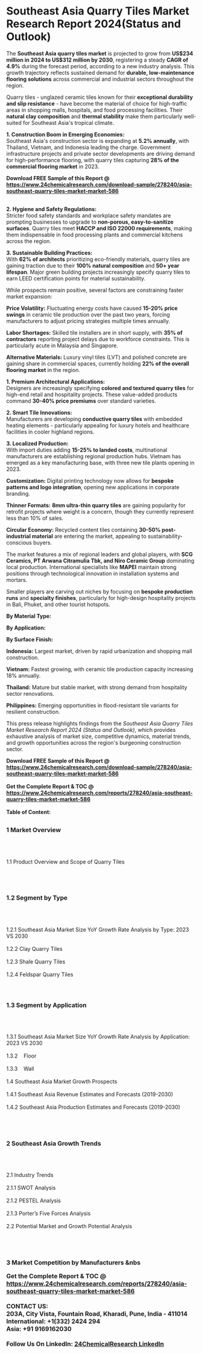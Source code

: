 <h1>Southeast Asia Quarry Tiles Market Research Report 2024(Status and Outlook)</h1><p>The <strong>Southeast Asia quarry tiles market</strong> is projected to grow from <strong>US$234 million in 2024 to US$312 million by 2030</strong>, registering a steady <strong>CAGR of 4.9%</strong> during the forecast period, according to a new industry analysis. This growth trajectory reflects sustained demand for <strong>durable, low-maintenance flooring solutions</strong> across commercial and industrial sectors throughout the region.</p><p>Quarry tiles - unglazed ceramic tiles known for their <strong>exceptional durability and slip resistance</strong> - have become the material of choice for high-traffic areas in shopping malls, hospitals, and food processing facilities. Their <strong>natural clay composition</strong> and <strong>thermal stability</strong> make them particularly well-suited for Southeast Asia's tropical climate.</p><p><strong>1. Construction Boom in Emerging Economies:</strong><br>
Southeast Asia's construction sector is expanding at <strong>5.2% annually</strong>, with Thailand, Vietnam, and Indonesia leading the charge. Government infrastructure projects and private sector developments are driving demand for high-performance flooring, with quarry tiles capturing <strong>28% of the commercial flooring market</strong> in 2023.</p><div><b>Download FREE Sample of this Report @ 
            <a href="https://www.24chemicalresearch.com/download-sample/278240/asia-southeast-quarry-tiles-market-market-586">
            https://www.24chemicalresearch.com/download-sample/278240/asia-southeast-quarry-tiles-market-market-586</a></b></div><br><p><strong>2. Hygiene and Safety Regulations:</strong><br>
Stricter food safety standards and workplace safety mandates are prompting businesses to upgrade to <strong>non-porous, easy-to-sanitize surfaces</strong>. Quarry tiles meet <strong>HACCP and ISO 22000 requirements</strong>, making them indispensable in food processing plants and commercial kitchens across the region.</p><p><strong>3. Sustainable Building Practices:</strong><br>
With <strong>62% of architects</strong> prioritizing eco-friendly materials, quarry tiles are gaining traction due to their <strong>100% natural composition</strong> and <strong>50+ year lifespan</strong>. Major green building projects increasingly specify quarry tiles to earn LEED certification points for material sustainability.</p><p>While prospects remain positive, several factors are constraining faster market expansion:</p><p><strong>Price Volatility:</strong> Fluctuating energy costs have caused <strong>15-20% price swings</strong> in ceramic tile production over the past two years, forcing manufacturers to adjust pricing strategies multiple times annually.</p><p><strong>Labor Shortages:</strong> Skilled tile installers are in short supply, with <strong>35% of contractors</strong> reporting project delays due to workforce constraints. This is particularly acute in Malaysia and Singapore.</p><p><strong>Alternative Materials:</strong> Luxury vinyl tiles (LVT) and polished concrete are gaining share in commercial spaces, currently holding <strong>22% of the overall flooring market</strong> in the region.</p><p><strong>1. Premium Architectural Applications:</strong><br>
Designers are increasingly specifying <strong>colored and textured quarry tiles</strong> for high-end retail and hospitality projects. These value-added products command <strong>30-40% price premiums</strong> over standard varieties.</p><p><strong>2. Smart Tile Innovations:</strong><br>
Manufacturers are developing <strong>conductive quarry tiles</strong> with embedded heating elements - particularly appealing for luxury hotels and healthcare facilities in cooler highland regions.</p><p><strong>3. Localized Production:</strong><br>
With import duties adding <strong>15-25% to landed costs</strong>, multinational manufacturers are establishing regional production hubs. Vietnam has emerged as a key manufacturing base, with three new tile plants opening in 2023.</p><p><strong>Customization:</strong> Digital printing technology now allows for <strong>bespoke patterns and logo integration</strong>, opening new applications in corporate branding.</p><p><strong>Thinner Formats:</strong> <strong>8mm ultra-thin quarry tiles</strong> are gaining popularity for retrofit projects where weight is a concern, though they currently represent less than 10% of sales.</p><p><strong>Circular Economy:</strong> Recycled content tiles containing <strong>30-50% post-industrial material</strong> are entering the market, appealing to sustainability-conscious buyers.</p><p>The market features a mix of regional leaders and global players, with <strong>SCG Ceramics, PT Arwana Citramulia Tbk, and Niro Ceramic Group</strong> dominating local production. International specialists like <strong>MAPEI</strong> maintain strong positions through technological innovation in installation systems and mortars.</p><p>Smaller players are carving out niches by focusing on <strong>bespoke production runs</strong> and <strong>specialty finishes</strong>, particularly for high-design hospitality projects in Bali, Phuket, and other tourist hotspots.</p><p><strong>By Material Type:</strong></p><p><strong>By Application:</strong></p><p><strong>By Surface Finish:</strong></p><p><strong>Indonesia:</strong> Largest market, driven by rapid urbanization and shopping mall construction.</p><p><strong>Vietnam:</strong> Fastest growing, with ceramic tile production capacity increasing 18% annually.</p><p><strong>Thailand:</strong> Mature but stable market, with strong demand from hospitality sector renovations.</p><p><strong>Philippines:</strong> Emerging opportunities in flood-resistant tile variants for resilient construction.</p><p>This press release highlights findings from the <em>Southeast Asia Quarry Tiles Market Research Report 2024 (Status and Outlook)</em>, which provides exhaustive analysis of market size, competitive dynamics, material trends, and growth opportunities across the region's burgeoning construction sector.</p><div><b>Download FREE Sample of this Report @ 
            <a href="https://www.24chemicalresearch.com/download-sample/278240/asia-southeast-quarry-tiles-market-market-586">
            https://www.24chemicalresearch.com/download-sample/278240/asia-southeast-quarry-tiles-market-market-586</a></b></div><br><div><b>Get the Complete Report & TOC @ 
            <a href="https://www.24chemicalresearch.com/reports/278240/asia-southeast-quarry-tiles-market-market-586">
            https://www.24chemicalresearch.com/reports/278240/asia-southeast-quarry-tiles-market-market-586</a></b></div><br>
            <b>Table of Content:</b><p><h2><span style="font-size:16px"><strong>1 Market Overview&nbsp;&nbsp; &nbsp;</strong></span></h2><br />
<br />
<p>1.1 Product Overview and Scope of Quarry Tiles&nbsp;</p><br />
<br />
<h2><strong><span style="font-size:16px">1.2 Segment by Type&nbsp;&nbsp; &nbsp;</span></strong></h2><br />
<br />
<p>1.2.1 Southeast Asia Market Size YoY Growth Rate Analysis by Type: 2023 VS 2030&nbsp;&nbsp; &nbsp;<br /><br />
1.2.2 Clay Quarry Tiles&nbsp;&nbsp; &nbsp;<br /><br />
1.2.3 Shale Quarry Tiles<br /><br />
1.2.4 Feldspar Quarry Tiles<br /><br />
<br />
<h2><span style="font-size:16px"><strong>1.3 Segment by Application&nbsp;&nbsp;</strong></span></h2><br />
<br />
<p>1.3.1 Southeast Asia Market Size YoY Growth Rate Analysis by Application: 2023 VS 2030&nbsp;&nbsp; &nbsp;<br /><br />
1.3.2&nbsp;&nbsp; &nbsp;Floor<br /><br />
1.3.3&nbsp;&nbsp; &nbsp;Wall<br /><br />
1.4 Southeast Asia Market Growth Prospects&nbsp;&nbsp; &nbsp;<br /><br />
1.4.1 Southeast Asia Revenue Estimates and Forecasts (2019-2030)&nbsp;&nbsp; &nbsp;<br /><br />
1.4.2 Southeast Asia Production Estimates and Forecasts (2019-2030)&nbsp;&nbsp;</p><br />
<br />
<h2><span style="font-size:16px"><strong>2 Southeast Asia Growth Trends&nbsp;&nbsp; &nbsp;</strong></span></h2><br />
<br />
<p>2.1 Industry Trends&nbsp;&nbsp; &nbsp;<br /><br />
2.1.1 SWOT Analysis&nbsp;&nbsp; &nbsp;<br /><br />
2.1.2 PESTEL Analysis&nbsp;&nbsp; &nbsp;<br /><br />
2.1.3 Porter&rsquo;s Five Forces Analysis&nbsp;&nbsp; &nbsp;<br /><br />
2.2 Potential Market and Growth Potential Analysis&nbsp;&nbsp; &nbsp;</p><br />
<br />
<h2><span style="font-size:16px"><strong>3 Market Competition by Manufacturers&nbsp;&nbs</p><div><b>Get the Complete Report & TOC @ 
            <a href="https://www.24chemicalresearch.com/reports/278240/asia-southeast-quarry-tiles-market-market-586">
            https://www.24chemicalresearch.com/reports/278240/asia-southeast-quarry-tiles-market-market-586</a></b></div><br><b>CONTACT US:</b><br>
            203A, City Vista, Fountain Road, Kharadi, Pune, India - 411014<br>
            International: +1(332) 2424 294<br>
            Asia: +91 9169162030 <br><br>
            Follow Us On LinkedIn: <a href="https://www.linkedin.com/company/24chemicalresearch/">24ChemicalResearch LinkedIn</a>